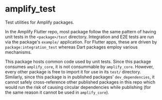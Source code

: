 # amplify_test

Test utilities for Amplify packages.

In the Amplify Flutter repo, most package follow the same pattern of having
unit tests in the `<package>/test` directory. Integration and E2E tests are run
via the package's `example/` application. For Flutter apps, these are driven
by `package:integration_test` whereas Dart packages employ various mechanisms.

This package hosts common code used by unit tests. Since this package consumes
`amplify_core`, it is not consummable by `amplify_core`. However, every other
package is free to import it for use in its `test/` directory. Similarly, since
this package is in published packages' `dev_dependencies`, it cannot safely 
cross-reference other published packages in this repo which would run the risk
of causing circular dependencies while publishing (for the same reason it cannot
be used in `amplify_core`).
